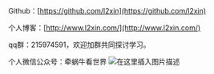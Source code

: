 Github：[https://github.com/l2xin](https://github.com/l2xin)

个人博客：[http://www.l2xin.com/](http://www.l2xin.com/)

qq群：215974591，欢迎加群共同探讨学习。

个人微信公众号：牵蜗牛看世界
![在这里插入图片描述](https://img-blog.csdn.net/20180923111436987?watermark/2/text/aHR0cHM6Ly9ibG9nLmNzZG4ubmV0L2xpeWF4aW4yMDEw/font/5a6L5L2T/fontsize/400/fill/I0JBQkFCMA==/dissolve/70)